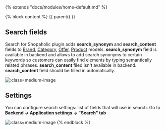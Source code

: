 {% extends "docs/modules/home-default.md" %}

{% block content %}
{{ parent() }}

## Search fields

Search for Shopaholic plugin adds **search_synonym** and **search_content** fields to
[Brand](modules/brand/model/model), [Category](modules/category/model/model),
[Offer](modules/offer/model/model), [Product](modules/product/model/model)
models.
**search_synonym** field is available in backend and allows to add search synonyms
to certain keywords so customers can easily find elements by typing semantically related phrases.
**search_content** filed isn't available in backend. **search_content** field should be filled in automatically. 

![](./../../assets/images/backend-brand-4.png ':class=medium-image')

## Settings

You can configure search settings: list of fields that will use in search. 
Go to **Backend -> Application settings -> "Search" tab**

![](./../../assets/images/backend-settings-14.png ':class=medium-image')
{% endblock %}
